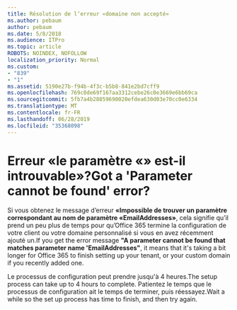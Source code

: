 ```yaml
---
title: Résolution de l’erreur «domaine non accepté»
ms.author: pebaum
author: pebaum
ms.date: 5/8/2018
ms.audience: ITPro
ms.topic: article
ROBOTS: NOINDEX, NOFOLLOW
localization_priority: Normal
ms.custom:
- "839"
- "1"
ms.assetid: 5190e27b-f94b-4f3c-b5b8-841e2bd7cff9
ms.openlocfilehash: 769c0de69f167aa3312cebe26c0e3669e6bb69ca
ms.sourcegitcommit: 5fb7a4b28859690020efdea630d03e70cc0e6334
ms.translationtype: MT
ms.contentlocale: fr-FR
ms.lasthandoff: 06/28/2019
ms.locfileid: "35368098"
---
```

# <a name="got-a-parameter-cannot-be-found-error"></a><span data-ttu-id="254b9-102">Erreur «le paramètre «» est-il introuvable»?</span><span class="sxs-lookup"><span data-stu-id="254b9-102">Got a 'Parameter cannot be found' error?</span></span>

<span data-ttu-id="254b9-103">Si vous obtenez le message d’erreur **«Impossible de trouver un paramètre correspondant au nom de paramètre «EmailAddresses»**, cela signifie qu’il prend un peu plus de temps pour qu’Office 365 termine la configuration de votre client ou votre domaine personnalisé si vous en avez récemment ajouté un.</span><span class="sxs-lookup"><span data-stu-id="254b9-103">If you get the error message **"A parameter cannot be found that matches parameter name 'EmailAddresses"**, it means that it's taking a bit longer for Office 365 to finish setting up your tenant, or your custom domain if you recently added one.</span></span>
  
<span data-ttu-id="254b9-104">Le processus de configuration peut prendre jusqu'à 4 heures.</span><span class="sxs-lookup"><span data-stu-id="254b9-104">The setup process can take up to 4 hours to complete.</span></span> <span data-ttu-id="254b9-105">Patientez le temps que le processus de configuration ait le temps de terminer, puis réessayez.</span><span class="sxs-lookup"><span data-stu-id="254b9-105">Wait a while so the set up process has time to finish, and then try again.</span></span>
  